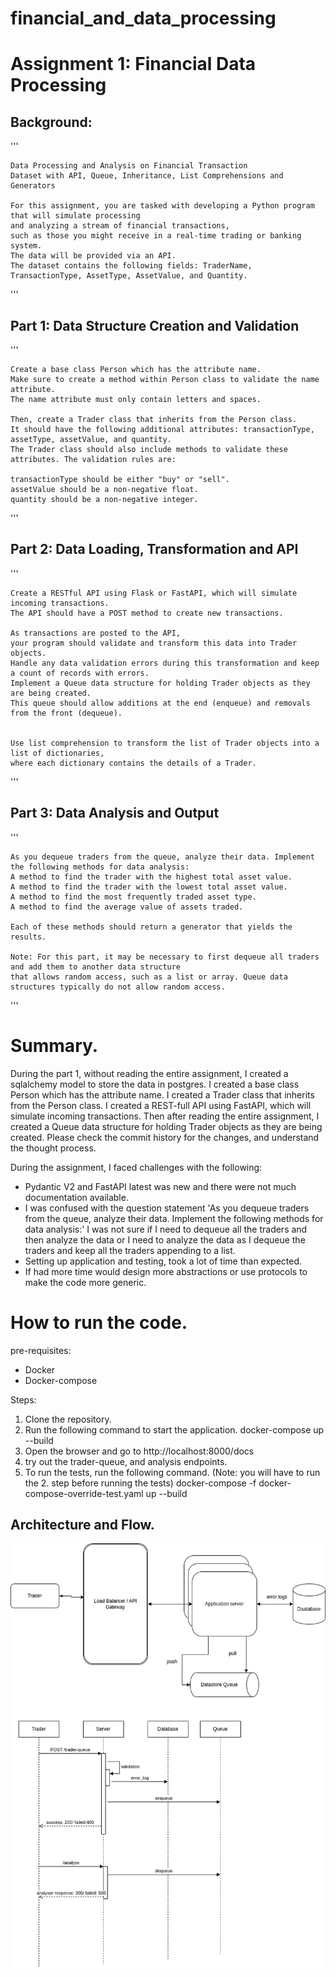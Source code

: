# financial_and_data_processing


# Assignment 1: Financial Data Processing

## Background:
'''

    Data Processing and Analysis on Financial Transaction 
    Dataset with API, Queue, Inheritance, List Comprehensions and Generators
     
    For this assignment, you are tasked with developing a Python program that will simulate processing 
    and analyzing a stream of financial transactions, 
    such as those you might receive in a real-time trading or banking system. 
    The data will be provided via an API. 
    The dataset contains the following fields: TraderName, TransactionType, AssetType, AssetValue, and Quantity.

'''

## Part 1: Data Structure Creation and Validation
'''

    Create a base class Person which has the attribute name. 
    Make sure to create a method within Person class to validate the name attribute. 
    The name attribute must only contain letters and spaces.

    Then, create a Trader class that inherits from the Person class. 
    It should have the following additional attributes: transactionType, assetType, assetValue, and quantity. 
    The Trader class should also include methods to validate these attributes. The validation rules are:

    transactionType should be either "buy" or "sell".
    assetValue should be a non-negative float.
    quantity should be a non-negative integer.
'''

## Part 2: Data Loading, Transformation and API

'''

    Create a RESTful API using Flask or FastAPI, which will simulate incoming transactions. 
    The API should have a POST method to create new transactions.

    As transactions are posted to the API, 
    your program should validate and transform this data into Trader objects. 
    Handle any data validation errors during this transformation and keep a count of records with errors. 
    Implement a Queue data structure for holding Trader objects as they are being created. 
    This queue should allow additions at the end (enqueue) and removals from the front (dequeue).
     

    Use list comprehension to transform the list of Trader objects into a list of dictionaries, 
    where each dictionary contains the details of a Trader.
 '''
 
## Part 3: Data Analysis and Output
'''

    As you dequeue traders from the queue, analyze their data. Implement the following methods for data analysis:
    A method to find the trader with the highest total asset value.
    A method to find the trader with the lowest total asset value.
    A method to find the most frequently traded asset type.
    A method to find the average value of assets traded.

    Each of these methods should return a generator that yields the results.

    Note: For this part, it may be necessary to first dequeue all traders and add them to another data structure 
    that allows random access, such as a list or array. Queue data structures typically do not allow random access.
'''


# Summary.

During the part 1, without reading the entire assignment, I created a sqlalchemy model to store the data in postgres.
I created a base class Person which has the attribute name.
I created a Trader class that inherits from the Person class.
I created a REST-full API using FastAPI, which will simulate incoming transactions.
Then after reading the entire assignment, 
I created a Queue data structure for holding Trader objects as they are being created.
Please check the commit history for the changes, and understand the thought process.

During the assignment, I faced challenges with the following:
 - Pydantic V2 and FastAPI latest was new and there were not much documentation available.
 - I was confused with the question statement 'As you dequeue traders from the queue, analyze their data. 
   Implement the following methods for data analysis:' I was not sure if I need to dequeue all the traders and then analyze the data or 
   I need to analyze the data as I dequeue the traders and keep all the traders appending to a list.
 - Setting up application and testing, took a lot of time than expected.
 - If had more time would design more abstractions or use protocols to make the code more generic.


# How to run the code.
pre-requisites:
 - Docker
 - Docker-compose

Steps:

1. Clone the repository.
2. Run the following command to start the application.
   docker-compose up --build
3. Open the browser and go to http://localhost:8000/docs
4. try out the trader-queue, and analysis endpoints.
5. To run the tests, run the following command. (Note: you will have to run the 2. step before running the tests)
   docker-compose -f docker-compose-override-test.yaml up --build


## Architecture and Flow.
![Architecture and Flow](app/assets/Assignment.jpg)
